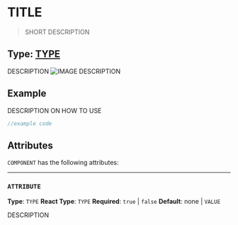 # TITLE

>SHORT DESCRIPTION

## Type: [TYPE](../Glossary.md/#component)
DESCRIPTION
![IMAGE DESCRIPTION](LINK_TO_IMAGE)

## Example
DESCRIPTION ON HOW TO USE

```ts
//example code
```

## Attributes
`COMPONENT` has the following attributes:

---

### `ATTRIBUTE`
**Type**: `TYPE`
**React Type**: `TYPE`
**Required**: `true` | `false`
**Default**: none | `VALUE`

DESCRIPTION

<!-- ADD A LINE IF THERE'S MORE ATTRIBUTES -->
<!-- --- -->
